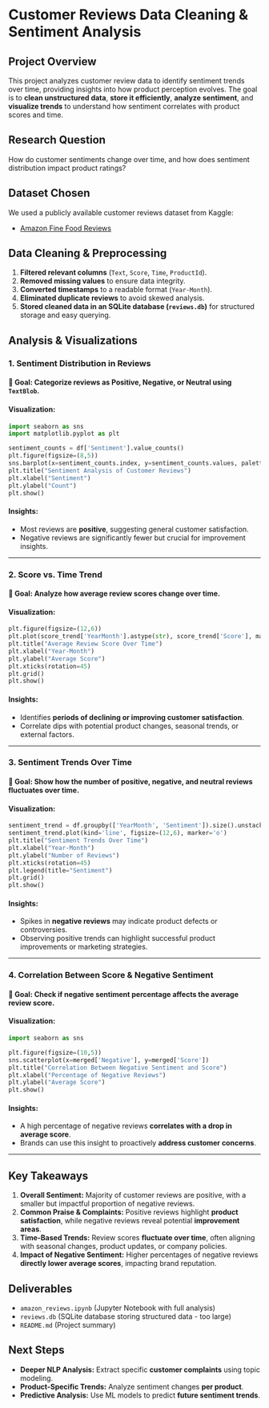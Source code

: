 # Customer Reviews Data Cleaning & Sentiment Analysis

## **Project Overview**
This project analyzes customer review data to identify sentiment trends over time, providing insights into how product perception evolves. The goal is to **clean unstructured data**, **store it efficiently**, **analyze sentiment**, and **visualize trends** to understand how sentiment correlates with product scores and time.

## **Research Question**
How do customer sentiments change over time, and how does sentiment distribution impact product ratings?

## **Dataset Chosen**
We used a publicly available customer reviews dataset from Kaggle:
- [Amazon Fine Food Reviews](https://www.kaggle.com/datasets/snap/amazon-fine-food-reviews)

## **Data Cleaning & Preprocessing**
1. **Filtered relevant columns** (`Text`, `Score`, `Time`, `ProductId`).
2. **Removed missing values** to ensure data integrity.
3. **Converted timestamps** to a readable format (`Year-Month`).
4. **Eliminated duplicate reviews** to avoid skewed analysis.
5. **Stored cleaned data in an SQLite database (`reviews.db`)** for structured storage and easy querying.

## **Analysis & Visualizations**

### **1. Sentiment Distribution in Reviews**
#### 📌 **Goal:** Categorize reviews as **Positive, Negative, or Neutral** using `TextBlob`.

#### **Visualization:**
```python
import seaborn as sns
import matplotlib.pyplot as plt

sentiment_counts = df['Sentiment'].value_counts()
plt.figure(figsize=(8,5))
sns.barplot(x=sentiment_counts.index, y=sentiment_counts.values, palette="coolwarm")
plt.title("Sentiment Analysis of Customer Reviews")
plt.xlabel("Sentiment")
plt.ylabel("Count")
plt.show()
```
#### **Insights:**
- Most reviews are **positive**, suggesting general customer satisfaction.
- Negative reviews are significantly fewer but crucial for improvement insights.

---

### **2. Score vs. Time Trend**
#### 📌 **Goal:** Analyze how **average review scores change over time**.

#### **Visualization:**
```python
plt.figure(figsize=(12,6))
plt.plot(score_trend['YearMonth'].astype(str), score_trend['Score'], marker='o', linestyle='-', color='blue')
plt.title("Average Review Score Over Time")
plt.xlabel("Year-Month")
plt.ylabel("Average Score")
plt.xticks(rotation=45)
plt.grid()
plt.show()
```
#### **Insights:**
- Identifies **periods of declining or improving customer satisfaction**.
- Correlate dips with potential product changes, seasonal trends, or external factors.

---

### **3. Sentiment Trends Over Time**
#### 📌 **Goal:** Show how the **number of positive, negative, and neutral reviews** fluctuates over time.

#### **Visualization:**
```python
sentiment_trend = df.groupby(['YearMonth', 'Sentiment']).size().unstack()
sentiment_trend.plot(kind='line', figsize=(12,6), marker='o')
plt.title("Sentiment Trends Over Time")
plt.xlabel("Year-Month")
plt.ylabel("Number of Reviews")
plt.xticks(rotation=45)
plt.legend(title="Sentiment")
plt.grid()
plt.show()
```
#### **Insights:**
- Spikes in **negative reviews** may indicate product defects or controversies.
- Observing positive trends can highlight successful product improvements or marketing strategies.

---

### **4. Correlation Between Score & Negative Sentiment**
#### 📌 **Goal:** Check if **negative sentiment percentage** affects the **average review score**.

#### **Visualization:**
```python
import seaborn as sns

plt.figure(figsize=(10,5))
sns.scatterplot(x=merged['Negative'], y=merged['Score'])
plt.title("Correlation Between Negative Sentiment and Score")
plt.xlabel("Percentage of Negative Reviews")
plt.ylabel("Average Score")
plt.show()
```
#### **Insights:**
- A high percentage of negative reviews **correlates with a drop in average score**.
- Brands can use this insight to proactively **address customer concerns**.

---

## **Key Takeaways**
1. **Overall Sentiment:** Majority of customer reviews are positive, with a smaller but impactful proportion of negative reviews.
2. **Common Praise & Complaints:** Positive reviews highlight **product satisfaction**, while negative reviews reveal potential **improvement areas**.
3. **Time-Based Trends:** Review scores **fluctuate over time**, often aligning with seasonal changes, product updates, or company policies.
4. **Impact of Negative Sentiment:** Higher percentages of negative reviews **directly lower average scores**, impacting brand reputation.

## **Deliverables**
- `amazon_reviews.ipynb` (Jupyter Notebook with full analysis)
- `reviews.db` (SQLite database storing structured data - too large)
- `README.md` (Project summary)

## **Next Steps**
- **Deeper NLP Analysis:** Extract specific **customer complaints** using topic modeling.
- **Product-Specific Trends:** Analyze sentiment changes **per product**.
- **Predictive Analysis:** Use ML models to predict **future sentiment trends**.
